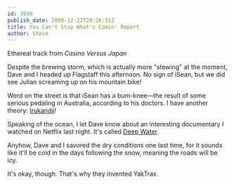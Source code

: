 ```yaml
---
id: 3930
publish_date: 2009-12-22T20:26:31Z
title: You Can't Stop What's Comin' Report
author: Steve
---
```

      
Ethereal track from _Casino Versus Japan_

Despite the brewing storm, which is actually more "stewing" at the moment, Dave and I headed up Flagstaff this afternoon. No sign of iSean, but we did see Julian screaming up on his mountain bike!

Word on the street is that iSean has a bum-knee—the result of some serious pedaling in Australia, according to his doctors. I have another theory: [Irukandji](http://www.youtube.com/watch?v=Ws5hImeonEA)!

Speaking of the ocean, I let Dave know about an interesting documentary I watched on Netflix last night. It's called [Deep Water](http://www.youtube.com/watch?v=gYA3YIollWw).

Anyhow, Dave and I savored the dry conditions one last time, for it sounds like it'll be cold in the days following the snow, meaning the roads will be icy.

It's okay, though. That's why they invented YakTrax.